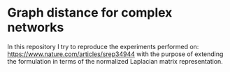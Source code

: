 # Graph distance for complex networks

In this repository I try to reproduce the experiments performed on: https://www.nature.com/articles/srep34944 with the purpose of extending the formulation in terms of the normalized Laplacian matrix representation.
